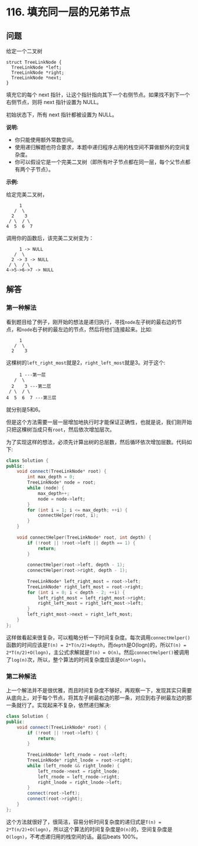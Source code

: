 # 116. 填充同一层的兄弟节点

## 问题
给定一个二叉树
```
struct TreeLinkNode {
  TreeLinkNode *left;
  TreeLinkNode *right;
  TreeLinkNode *next;
}
```

填充它的每个 next 指针，让这个指针指向其下一个右侧节点。如果找不到下一个右侧节点，则将 next 指针设置为 NULL。

初始状态下，所有 next 指针都被设置为 NULL。

**说明:**
- 你只能使用额外常数空间。
- 使用递归解题也符合要求，本题中递归程序占用的栈空间不算做额外的空间复杂度。
- 你可以假设它是一个完美二叉树（即所有叶子节点都在同一层，每个父节点都有两个子节点）。

**示例:**

给定完美二叉树，
```
     1
   /  \
  2    3
 / \  / \
4  5  6  7
```
调用你的函数后，该完美二叉树变为：
```
     1 -> NULL
   /  \
  2 -> 3 -> NULL
 / \  / \
4->5->6->7 -> NULL
```

## 解答


### 第一种解法
看到题目给了例子，刚开始的想法是递归执行，寻找`node`左子树的最右边的节点，和`node`右子树的最左边的节点，然后将他们连接起来。比如:
```
     1
   /  \
  2    3
```
这棵树的`left_right_most`就是2，`right_left_most`就是3。对于这个:
```
     1 ---第一层
   /  \ 
  2    3 ---第二层
 / \  / \
4  5  6  7 ---第三层
```
就分别是5和6。

但是这个方法需要一层一层增加地执行时才能保证正确性，也就是说，我们刚开始只把这棵树当成只有`root`，然后依次增加层次。

为了实现这样的想法，必须先计算出树的总层数，然后循环依次增加层数。代码如下:
```C++
class Solution {
public:
    void connect(TreeLinkNode* root) {
        int max_depth = 0;
        TreeLinkNode* node = root;
        while (node) {
            max_depth++;
            node = node->left;
        }
        for (int i = 1; i <= max_depth; ++i) {
            connectHelper(root, i);
        }
    }
    
    void connectHelper(TreeLinkNode* root, int depth) {
        if (!root || !root->left || depth == 1) {
            return;
        }
        
        connectHelper(root->left, depth - 1);
        connectHelper(root->right, depth - 1);
        
        TreeLinkNode* left_right_most = root->left;
        TreeLinkNode* right_left_most = root->right;
        for (int i = 0; i < depth - 2; ++i) {
            left_right_most = left_right_most->right;
            right_left_most = right_left_most->left;
        }
        left_right_most->next = right_left_most;
    }
};
```
这样做看起来很复杂，可以粗略分析一下时间复杂度。每次调用`connectHelper()`函数的时间应该是`T(n) = 2*T(n/2)+depth`，而`depth`是O(logn)的，所以`T(n) = 2*T(n/2)+O(logn)`，主公式求解就是`T(n) = O(n)`。然后`connectHelper()`被调用了`log(n)`次，所以，整个算法的时间复杂度应该是`O(n*logn)`。

### 第二种解法
上一个解法并不是很优雅，而且时间复杂度不够好。再观察一下，发现其实只需要从底向上，对于每个节点，将其左子树最右边的那一条，对应到右子树最左边的那一条就行了。实现起来不复杂，依然递归解决:

```C++
class Solution {
public:
    void connect(TreeLinkNode* root) {
        if (!root || !root->left) {
            return;
        }
        
        TreeLinkNode* left_rnode = root->left;
        TreeLinkNode* right_lnode = root->right;
        while (left_rnode && right_lnode) {
            left_rnode->next = right_lnode;
            left_rnode = left_rnode->right;
            right_lnode = right_lnode->left;
        }
        connect(root->left);
        connect(root->right);
    }
};
```

这个方法就很好了，很简洁，容易分析时间复杂度的递归式是`T(n) = 2*T(n/2)+O(logn)`，所以这个算法的时间复杂度是`O(n)`的，空间复杂度是`O(logn)`，不考虑递归用的栈空间的话。最后beats 100%。